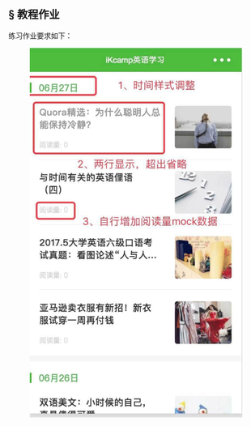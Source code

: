 
## <a>&sect; 教程作业</a>

练习作业要求如下：  
<div align="center">
  <img src="./images/1.jpg" width="420"/>
</div>
